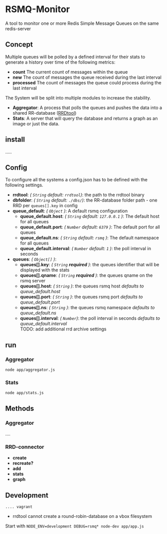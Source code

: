 # RSMQ-Monitor
A tool to monitor one or more Redis Simple Message Queues on the same redis-server

## Concept

Multiple queues will be polled by a defined interval for their stats to generate a history over time of the following metrics:

 - **count** The current count of messages within the queue
 - **new** The count of messages the queue received during the last interval
 - **processed** The count of messages the queue could process during the last interval

The System will be split into multiple modules to increase the stability.

 - **Aggregator**: A process that polls the queues and pushes the data into a shared RR-database ([RRDtool](http://oss.oetiker.ch/rrdtool/index.en.html))
 - **Stats**: A server that will query the database and returns a graph as an image or just the data.

## install
 .....

## Config

To configure all the systems a config.json has to be defined with the following settings.

- **rrdtool**: *( `String` default: `rrdtool`)*: the path to the rrdtool binary
- **dbfolder**: *( `String` default: `./dbs/`)*: the RR-database folder path - one RRD per `queues[].key` in config
- **queue_default**: *( `Object` )*: A default rsmq configuration
	- **queue_default.host**: *( `String` default: `127.0.0.1` )*: The default host for all queues
	- **queue_default.port**: *( `Number` default: `6379` )*: The default port for all queues
	- **queue_default.ns**: *( `String` default: `rsmq` )*: The default namespace for all queues
	- **queue_default.interval**: *( `Number` default: `1` )*: the poll interval in seconds
- **queues**: *( `Object[]` )*:
	- **queues[].key**: *( `String` **required** )*: the queues identifier that will be displayed with the stats
	- **queues[].qname**: *( `String` **required** )*: the queues qname on the rsmq server
	- **queues[].host**: *( `String` )*: the queues rsmq host *defaults to queue_default.host*
	- **queues[].port**: *( `String` )*: the queues rsmq port *defaults to queue_default.port*
	- **queues[].ns**: *( `String` )*: the queues rsmq namespace *defaults to queue_default.ns*
	- **queues[].interval**: *( `Number`)*: the poll interval in seconds *defaults to queue_default.interval*  
	TODO:  add additional rrd archive settings

## run

### Aggregator

`node app/aggregator.js`

### Stats

`node app/stats.js`

## Methods

### Aggregator

....

### RRD-connector

- **create**
- **recreate?**
- **add**
- **stats**
- **graph**



## Development
	.... vagrant

* rrdtool cannot create a round-robin-database on a vbox filesystem


Start with `NODE_ENV=development DEBUG=rsmq* node-dev app/app.js`
